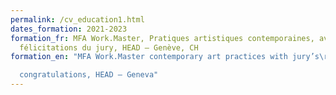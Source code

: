 ```yaml
---
permalink: /cv_education1.html
dates_formation: 2021-2023
formation_fr: MFA Work.Master, Pratiques artistiques contemporaines, avec les
  félicitations du jury, HEAD – Genève, CH
formation_en: "MFA Work.Master contemporary art practices with jury’s\r

  congratulations, HEAD – Geneva"
---
```

